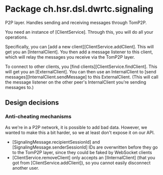 # Package ch.hsr.dsl.dwrtc.signaling

P2P layer. Handles sending and receiving messages through TomP2P.

You need an instance of [ClientService]. Through this, you will do all your operations.

Specifically, you can [add a new client][ClientService.addClient]. This will get you an [InternalClient]. You then add a message listener to this client, which will relay the messages you receive via the TomP2P layer.

To connect to other clients, you [find clients][ClientService.findClient]. This will get you an [ExternalClient]. You can then use an InternalClient to [send messages][InternalClient.sendMessage] to this ExternalClient. (This will call the message listener on the other peer's InternalClient you're sending messages to.)

## Design decisions

### Anti-cheating mechanisms

As we're in a P2P network, it is possible to add bad data. However, we wanted to make this a bit harder, so we at least don't expose it on our API.

* [SignalingMessage.recipientSessionId] and [SignalingMessage.senderSessionId] IDs are overwritten before they go to the TomP2P layer, since they could be faked by WebSocket clients
* [ClientService.removeClient] only accepts an [IInternalClient] (that you got from [ClientService.addClient]), so you cannot easily disconnect another user.
